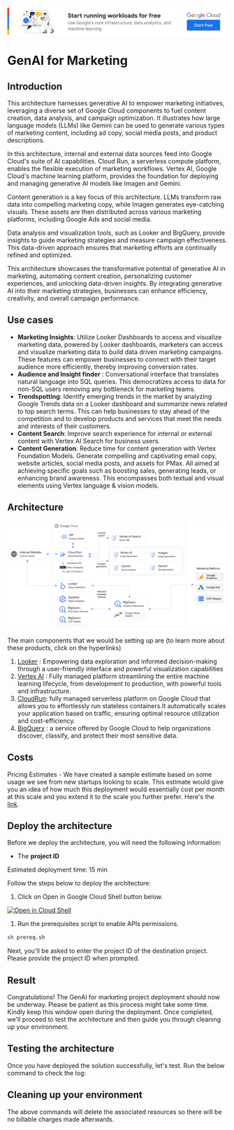 [![banner](../banner.png)](https://cloud.google.com/?utm_source=github&utm_medium=referral&utm_campaign=GCP&utm_content=packages_repository_banner)
# GenAI for Marketing

## Introduction
This architecture harnesses generative AI to empower marketing initiatives, leveraging a diverse set of Google Cloud components to fuel content creation, data analysis, and campaign optimization.  It illustrates how large language models (LLMs) like Gemini can be used to generate various types of marketing content, including ad copy, social media posts, and product descriptions.

In this architecture, internal and external data sources feed into Google Cloud's suite of AI capabilities. Cloud Run, a serverless compute platform, enables the flexible execution of marketing workflows. Vertex AI, Google Cloud's machine learning platform, provides the foundation for deploying and managing generative AI models like Imagen and Gemini.

Content generation is a key focus of this architecture.  LLMs transform raw data into compelling marketing copy, while Imagen generates eye-catching visuals. These assets are then distributed across various marketing platforms, including Google Ads and social media.

Data analysis and visualization tools, such as Looker and BigQuery, provide insights to guide marketing strategies and measure campaign effectiveness. This data-driven approach ensures that marketing efforts are continually refined and optimized.

This architecture showcases the transformative potential of generative AI in marketing, automating content creation, personalizing customer experiences, and unlocking data-driven insights. By integrating generative AI into their marketing strategies, businesses can enhance efficiency, creativity, and overall campaign performance.

## Use cases

* __Marketing Insights__: Utilize Looker Dashboards to access and visualize marketing data, powered by Looker dashboards, marketers can access and visualize marketing data to build data driven marketing campaigns. These features can empower businesses to connect with their target audience more efficiently, thereby improving conversion rates.
* __Audience and Insight finder__ : Conversational interface that translates natural language into SQL queries. This democratizes access to data for non-SQL users removing any bottleneck for marketing teams.
* __Trendspotting__: Identify emerging trends in the market by analyzing Google Trends data on a Looker dashboard and summarize news related to top search terms. This can help businesses to stay ahead of the competition and to develop products and services that meet the needs and interests of their customers.
* __Content Search__: Improve search experience for internal or external content with Vertex AI Search for business users.
* __Content Generation__: Reduce time for content generation with Vertex Foundation Models. Generate compelling and captivating email copy, website articles, social media posts, and assets for PMax. All aimed at achieving specific goals such as boosting sales, generating leads, or enhancing brand awareness. This encompasses both textual and visual elements using Vertex language & vision models.

## Architecture
<p align="center"><img src="app/images/architecture.png"></p>
The main components that we would be setting up are (to learn more about these products, click on the hyperlinks)

1. [Looker](https://cloud.google.com/looker) :  Empowering data exploration and informed decision-making through a user-friendly interface and powerful visualization capabilities
2. [Vertex AI](https://cloud.google.com/vertex-ai) : Fully managed platform streamlining the entire machine learning lifecycle, from development to production, with powerful tools and infrastructure.
3. [CloudRun](https://cloud.google.com/run): fully managed serverless platform on Google Cloud that allows you to effortlessly run stateless containers.It automatically scales your application based on traffic, ensuring optimal resource utilization and cost-efficiency.
4. [BigQuery](https://cloud.google.com/bigquery) : a service offered by Google Cloud to help organizations discover, classify, and protect their most sensitive data.

## Costs

Pricing Estimates - We have created a sample estimate based on some usage we see from new startups looking to scale. This estimate would give you an idea of how much this deployment would essentially cost per month at this scale and you extend it to the scale you further prefer. Here's the [link](https://cloud.google.com/products/calculator/estimate-preview/cdd3ca1c-f9ce-419b-a176-c3eec8b8087c?e=48754805&hl=en).


## Deploy the architecture

Before we deploy the architecture, you will need the following information:
 * The **project ID**

Estimated deployment time: 15 min

Follow the steps below to deploy the architecture:

1. Click on Open in Google Cloud Shell button below.
<a href="" target="_new">
    <img alt="Open in Cloud Shell" src="https://gstatic.com/cloudssh/images/open-btn.svg">
</a>

1. Run the prerequisites script to enable APIs permissions.

```sh
sh prereq.sh
```
Next, you'll be asked to enter the project ID of the destination project. Please provide the project ID when prompted.  

## Result

Congratulations! The GenAI for marketing project deployment should now be underway. Please be patient as this process might take some time. Kindly keep this window open during the deployment. Once completed, we'll proceed to test the architecture and then guide you through cleaning up your environment.

## Testing the architecture

Once you have deployed the solution successfully, let's test. Run the below command to check the log:


## Cleaning up your environment


The above commands will delete the associated resources so there will be no billable charges made afterwards.


